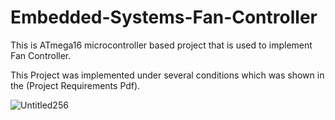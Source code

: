 # Embedded-Systems-Fan-Controller
 This is ATmega16 microcontroller based project that is used to implement Fan Controller.

This Project was implemented under several conditions which was shown in the (Project Requirements Pdf).

![Untitled256](https://user-images.githubusercontent.com/69085240/146285223-7bae4b0f-b119-475c-88ed-257d885b15b5.png)
